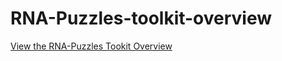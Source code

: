 # RNA-Puzzles-toolkit-overview

[View the RNA-Puzzles Tookit Overview](https://github.com/mmagnus/RNA-Puzzles-toolkit-overview/blob/master/rna-puzzle-toolkit.ipynb)
